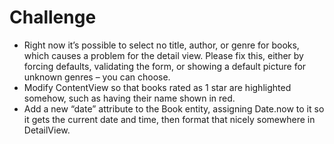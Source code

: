 # Challenge

* Right now it’s possible to select no title, author, or genre for books, which causes a problem for the detail view. Please fix this, either by forcing defaults, validating the form, or showing a default picture for unknown genres – you can choose.
* Modify ContentView so that books rated as 1 star are highlighted somehow, such as having their name shown in red.
* Add a new “date” attribute to the Book entity, assigning Date.now to it so it gets the current date and time, then format that nicely somewhere in DetailView.
